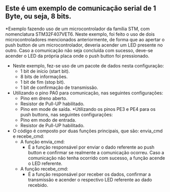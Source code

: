 ## Este é um exemplo de comunicação serial de 1 Byte, ou seja, 8 bits.
*Exemplo fazendo uso de um microcontrolador da família STM, com nomenclatura STM32F407VET6. Neste exemplo, foi feito o uso de dois microcontroladores mencionados anteriormente, de forma que ao apertar o push button de um microcontrolador, deveria acender um LED presente no outro. Caso a comunicação não seja concluída com sucesso, deve-se acender o LED da própria placa onde o push button foi pressionado.
* Neste exemplo, fez-se uso de um pacote de dados nesta configuração:
  * 1 bit de início (start bit).
  * 8 bits de informações.
  * 1 bit de fim (stop bit).
  * 1 bit de confirmação de transmissão.
* Utilizando o pino PA0 para comunicação, nas seguintes configurações:
  * Pino em dreno aberto.
  * Resistor de Pull-UP habilitado.
  * Pino em mode de saída.
*Utilizando os pinos PE3 e PE4 para os push buttons, nas seguintes configurações:
  *   Pino em modo de entrada.
  *   Resistor de Pull-UP habilitado.
* O código é composto por duas funções principais, que são: envia_cmd e recebe_cmd:
  * A função envia_cmd:
    * É a função responsável por enviar o dado referente ao push button e confirmar se realmente a comunicação ocorreu. Caso a comunicação não tenha ocorrido com sucesso, a função acende o LED referente.
  * A função recebe_cmd:
    * É a função responsável por receber os dados, confirmar a transmissão e acender o respectivo LED referente ao dado recebido.
